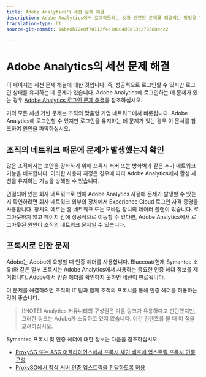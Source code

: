 ```yaml
---
title: Adobe Analytics의 세션 문제 해결
description: Adobe Analytics에서 로그아웃되는 것과 관련된 문제를 해결하는 방법을 알아봅니다.
translation-type: ht
source-git-commit: 16ba0b12e0f70112f4c10804d0a13c278388ecc2

---
```



# Adobe Analytics의 세션 문제 해결

이 페이지는 세션 문제 해결에 대한 것입니다. 즉, 성공적으로 로그인할 수 있지만 로그인 상태를 유지하는 데 문제가 있습니다. Adobe Analytics에 로그인하는 데 문제가 있는 경우 [Adobe Analytics 로그인 문제 해결](troubleshoot-login.md)을 참조하십시오.

거의 모든 세션 기반 문제는 조직의 맞춤형 기업 네트워크에서 비롯됩니다. Adobe Analytics에 로그인할 수 있지만 로그인을 유지하는 데 문제가 있는 경우 이 문서를 참조하여 원인을 파악하십시오.

## 조직의 네트워크 때문에 문제가 발생했는지 확인

많은 조직에서는 보안을 강화하기 위해 프록시 서버 또는 방화벽과 같은 추가 네트워크 기능을 배포합니다. 이러한 사용자 지정은 경우에 따라 Adobe Analytics에서 활성 세션을 유지하는 기능을 방해할 수 있습니다.

연결되어 있는 회사 네트워크로 인해 Adobe Analytics 사용에 문제가 발생할 수 있는지 확인하려면 회사 네트워크 외부의 장치에서 Experience Cloud 로그인 자격 증명을 사용합니다. 장치의 예로는 홈 네트워크 또는 모바일 장치의 데이터 플랜이 있습니다. 로그아웃하지 않고 페이지 간에 성공적으로 이동할 수 있다면, Adobe Analytics에서 로그아웃된 원인이 조직의 네트워크 문제일 수 있습니다.

## 프록시로 인한 문제

Adobe는 Adobe에 요청할 때 인증 헤더를 사용합니다. Bluecoat(현재 Symantec 소유)와 같은 일부 프록시는 Adobe Analytics에서 사용하는 중요한 인증 헤더 정보를 제거합니다. Adobe에서 인증 헤더를 확인하지 못하면 세션이 만료됩니다.

이 문제를 해결하려면 조직의 IT 팀과 함께 조직의 프록시를 통해 인증 헤더를 허용하는 것이 좋습니다.

> [!NOTE] Analytics 커뮤니티의 구성원은 다음 링크가 유용하다고 판단했지만, 그러한 링크는 Adobe가 소유하고 있지 않습니다. 이런 컨텐츠를 볼 때 이 점을 고려하십시오.

Symantec 프록시 및 인증 헤더에 대한 정보는 다음을 참조하십시오.

* [ProxySG 또는 ASG 어플라이언스에서 프록시 체인 배포에 업스트림 프록시 인증 구성](https://support.symantec.com/en_US/article.TECH246122.html)
* [ProxySG에서 항상 서버 인증 업스트림을 전달하도록 허용](https://support.symantec.com/en_US/article.TECH244708.html)

